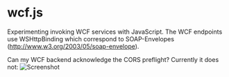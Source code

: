wcf.js
======
Experimenting invoking WCF services with JavaScript. The WCF endpoints use WSHttpBinding which correspond to SOAP-Envelopes (http://www.w3.org/2003/05/soap-envelope).

Can my WCF backend acknowledge the CORS preflight? Currently it does not:
![Screenshot](https://raw.github.com/halllo/wcf.js/master/wcfwithoutcors.png)